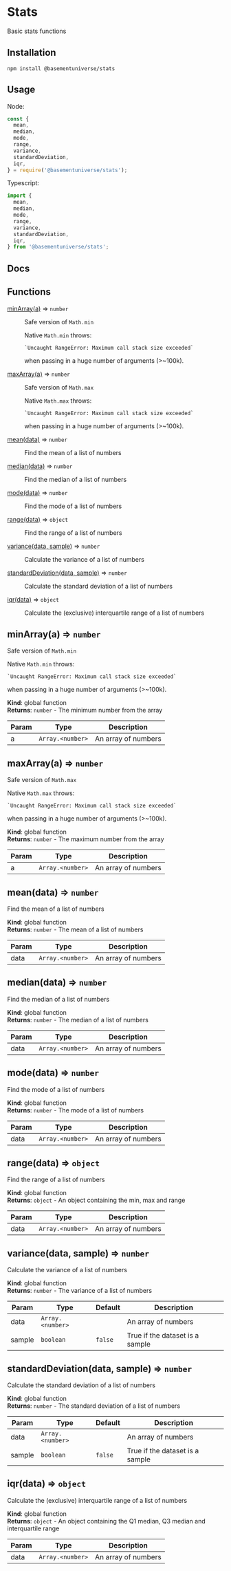 # Stats

Basic stats functions

## Installation

```
npm install @basementuniverse/stats
```

## Usage

Node:

```javascript
const {
  mean,
  median,
  mode,
  range,
  variance,
  standardDeviation,
  iqr,
} = require('@basementuniverse/stats');
```

Typescript:

```typescript
import {
  mean,
  median,
  mode,
  range,
  variance,
  standardDeviation,
  iqr,
} from '@basementuniverse/stats';
```

## Docs

## Functions

<dl>
<dt><a href="#minArray">minArray(a)</a> ⇒ <code>number</code></dt>
<dd><p>Safe version of <code>Math.min</code></p>
<p>Native <code>Math.min</code> throws:</p>
<pre><code>`Uncaught RangeError: Maximum call stack size exceeded`
</code></pre>
<p>when passing in a huge number of arguments (&gt;~100k).</p>
</dd>
<dt><a href="#maxArray">maxArray(a)</a> ⇒ <code>number</code></dt>
<dd><p>Safe version of <code>Math.max</code></p>
<p>Native <code>Math.max</code> throws:</p>
<pre><code>`Uncaught RangeError: Maximum call stack size exceeded`
</code></pre>
<p>when passing in a huge number of arguments (&gt;~100k).</p>
</dd>
<dt><a href="#mean">mean(data)</a> ⇒ <code>number</code></dt>
<dd><p>Find the mean of a list of numbers</p>
</dd>
<dt><a href="#median">median(data)</a> ⇒ <code>number</code></dt>
<dd><p>Find the median of a list of numbers</p>
</dd>
<dt><a href="#mode">mode(data)</a> ⇒ <code>number</code></dt>
<dd><p>Find the mode of a list of numbers</p>
</dd>
<dt><a href="#range">range(data)</a> ⇒ <code>object</code></dt>
<dd><p>Find the range of a list of numbers</p>
</dd>
<dt><a href="#variance">variance(data, sample)</a> ⇒ <code>number</code></dt>
<dd><p>Calculate the variance of a list of numbers</p>
</dd>
<dt><a href="#standardDeviation">standardDeviation(data, sample)</a> ⇒ <code>number</code></dt>
<dd><p>Calculate the standard deviation of a list of numbers</p>
</dd>
<dt><a href="#iqr">iqr(data)</a> ⇒ <code>object</code></dt>
<dd><p>Calculate the (exclusive) interquartile range of a list of numbers</p>
</dd>
</dl>

<a name="minArray"></a>

## minArray(a) ⇒ <code>number</code>
Safe version of `Math.min`

Native `Math.min` throws:
```
`Uncaught RangeError: Maximum call stack size exceeded`
```
when passing in a huge number of arguments (>~100k).

**Kind**: global function  
**Returns**: <code>number</code> - The minimum number from the array  

| Param | Type | Description |
| --- | --- | --- |
| a | <code>Array.&lt;number&gt;</code> | An array of numbers |

<a name="maxArray"></a>

## maxArray(a) ⇒ <code>number</code>
Safe version of `Math.max`

Native `Math.max` throws:
```
`Uncaught RangeError: Maximum call stack size exceeded`
```
when passing in a huge number of arguments (>~100k).

**Kind**: global function  
**Returns**: <code>number</code> - The maximum number from the array  

| Param | Type | Description |
| --- | --- | --- |
| a | <code>Array.&lt;number&gt;</code> | An array of numbers |

<a name="mean"></a>

## mean(data) ⇒ <code>number</code>
Find the mean of a list of numbers

**Kind**: global function  
**Returns**: <code>number</code> - The mean of a list of numbers  

| Param | Type | Description |
| --- | --- | --- |
| data | <code>Array.&lt;number&gt;</code> | An array of numbers |

<a name="median"></a>

## median(data) ⇒ <code>number</code>
Find the median of a list of numbers

**Kind**: global function  
**Returns**: <code>number</code> - The median of a list of numbers  

| Param | Type | Description |
| --- | --- | --- |
| data | <code>Array.&lt;number&gt;</code> | An array of numbers |

<a name="mode"></a>

## mode(data) ⇒ <code>number</code>
Find the mode of a list of numbers

**Kind**: global function  
**Returns**: <code>number</code> - The mode of a list of numbers  

| Param | Type | Description |
| --- | --- | --- |
| data | <code>Array.&lt;number&gt;</code> | An array of numbers |

<a name="range"></a>

## range(data) ⇒ <code>object</code>
Find the range of a list of numbers

**Kind**: global function  
**Returns**: <code>object</code> - An object containing the min, max and range  

| Param | Type | Description |
| --- | --- | --- |
| data | <code>Array.&lt;number&gt;</code> | An array of numbers |

<a name="variance"></a>

## variance(data, sample) ⇒ <code>number</code>
Calculate the variance of a list of numbers

**Kind**: global function  
**Returns**: <code>number</code> - The variance of a list of numbers  

| Param | Type | Default | Description |
| --- | --- | --- | --- |
| data | <code>Array.&lt;number&gt;</code> |  | An array of numbers |
| sample | <code>boolean</code> | <code>false</code> | True if the dataset is a sample |

<a name="standardDeviation"></a>

## standardDeviation(data, sample) ⇒ <code>number</code>
Calculate the standard deviation of a list of numbers

**Kind**: global function  
**Returns**: <code>number</code> - The standard deviation of a list of numbers  

| Param | Type | Default | Description |
| --- | --- | --- | --- |
| data | <code>Array.&lt;number&gt;</code> |  | An array of numbers |
| sample | <code>boolean</code> | <code>false</code> | True if the dataset is a sample |

<a name="iqr"></a>

## iqr(data) ⇒ <code>object</code>
Calculate the (exclusive) interquartile range of a list of numbers

**Kind**: global function  
**Returns**: <code>object</code> - An object containing the Q1 median, Q3 median and interquartile range  

| Param | Type | Description |
| --- | --- | --- |
| data | <code>Array.&lt;number&gt;</code> | An array of numbers |

